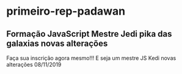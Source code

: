 # primeiro-rep-padawan
## Formação JavaScript Mestre Jedi pika das galaxias novas alterações

Faça sua inscrição agora mesmo!!! E seja um mestre JS Kedi
novas alterações 08/11/2019
